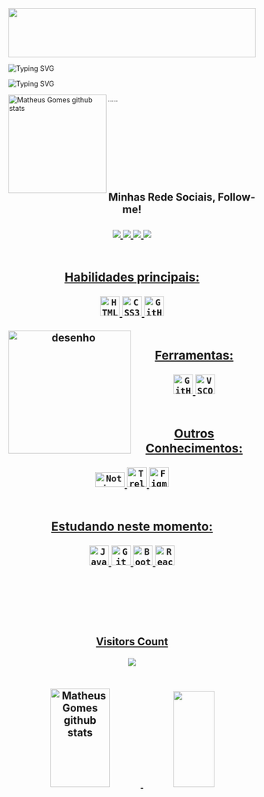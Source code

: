 <!-- <img width=100% src="https://capsule-render.vercel.app/api?type=waving&color=00bfbf&height=120&section=header"/>
 -->
<!-- <img width=100% height="100px" src="https://user-images.githubusercontent.com/112782424/208556949-02b024b7-787e-462e-af7b-f534a972922f.gif"/>
 -->
<img width=100% height="100px" src="https://user-images.githubusercontent.com/112782424/208558088-096824ac-7bd5-4282-ae1a-479974e1c68e.gif"/>


![Typing SVG](https://readme-typing-svg.herokuapp.com/?color=58e0f2&size=25&center=true&duration=2000&vCenter=true&width=1000&lines=Olá+Mundo!+Bem+Vindo+ao+Meu+Github!)

![Typing SVG](https://readme-typing-svg.demolab.com?font=Fira+Code&weight=900&size=40&duration=500&pause=&color=00ffff&center=true&vCenter=true&width=1000&lines=:%29)



  <img align="left" width="200px" height="200px" src="https://user-images.githubusercontent.com/112782424/206933267-33b98790-6c3f-4102-ac4a-71dcdf15cd0b.png" alt="Matheus Gomes github stats" />
  

 
.....


<br>
<br>
<br>
<br>
<br>
<br>
<br>
<br>

<h2><h2>

<div align="center">  
Minhas Rede Sociais, Follow-me!<br><br>
<a href="https://www.linkedin.com/in/matheus-gomes-780339211/" target="_blank"><img src="https://img.shields.io/badge/LinkedIn-0077B5?style=for-the-badge&logo=linkedin&logoColor=white"</a>
<a href="https://www.codewars.com/users/MatheusPCRJ" target="_blank"><img src="https://img.shields.io/badge/Codewars-B1361E?style=for-the-badge&logo=Codewars&logoColor=white"</a>
<a href="https://www.facebook.com/MatheusGS17/" target="_blank"><img src="https://img.shields.io/badge/Facebook-1877F2?style=for-the-badge&logo=facebook&logoColor=white"</a>
<a href="https://www.instagram.com/matheusgomes170001/" target="_blank"><img src="https://img.shields.io/badge/-Instagram-%23E4405F?style=for-the-badge&logo=instagram&logoColor=white"</a>
</div>
<br>
 
<div align="center">  
 

### Habilidades principais:
<code><img width="40px" src="https://user-images.githubusercontent.com/112782424/208569846-20531862-3990-46bf-bc5c-c5b2e11938cd.svg" title = "HTML5"/></code>
<code><img width="40px" src="https://user-images.githubusercontent.com/112782424/208569820-223bac44-e587-44aa-a4ab-bc634313a39e.svg" title = "CSS3"/></code>
<code><img width="40px" src="https://user-images.githubusercontent.com/112782424/209353804-e90c8bb2-6554-4d79-a309-962f1999484e.png" title = "GitHub"/></code>
<br><br>
  <img align="left" width="250px" src="https://user-images.githubusercontent.com/112782424/209357297-a4ace8a3-4ef0-4c36-8994-f3356ce6b167.png" title = "desenho"/>


### Ferramentas:
 <code><img width="40px" src="https://user-images.githubusercontent.com/112782424/209353804-e90c8bb2-6554-4d79-a309-962f1999484e.png" title = "GitHub"/></code>
 <code><img width="40px" src="https://user-images.githubusercontent.com/112782424/208569361-12392aa3-7357-4c85-84e3-4ac616dead1f.svg" title = "VSCODE"/></code>
<br><br>
 
 

### Outros Conhecimentos:
<code><img width="60px" height="30px" src="https://img.shields.io/badge/Notion-000000?style=for-the-badge&logo=notion&logoColor=f6df66" title = "Notion"/></code>
<code><img width="40px" src="https://user-images.githubusercontent.com/112782424/208568726-4b90aea9-c3b7-451c-8c08-b8cd0302ed57.svg" title = "Trello"/></code>
<code><img width="40px" src="https://user-images.githubusercontent.com/112782424/208568662-849aa396-d624-4982-8c11-5f2b0e87510e.svg" title = "Figma"/></code>
<br><br>


### Estudando neste momento:
<code><img width="40px" src="https://user-images.githubusercontent.com/112782424/208568175-0e767412-3307-46fd-bcc9-1dedeba5ec36.svg" title = "JavaScript"/></code>
<code><img width="40px" src="https://user-images.githubusercontent.com/112782424/208568096-fc7dc96f-0666-4744-a488-5f6d32df8b2b.svg" title = "Git"/></code>
<code><img width="40px" src="https://user-images.githubusercontent.com/112782424/208567936-7f849eb3-6b75-4e99-9b49-cc11e1de2684.svg" title = "BootStrap"/></code>
<code><img width="40px" src="https://user-images.githubusercontent.com/112782424/208567841-5f4e44dd-fc77-4593-9eaf-10ca04d356ab.svg" title = "React"/></code>
 
</div>
 
<br><br>
 
 
  <div align="center">
<br><p align="centre"><b>Visitors Count</b></p>  
<p align="center"><img align="center" src="https://profile-counter.glitch.me/{MatheusPCRJ}/count.svg" /></p> 
<br></div>
  
 <div align="center">  
  <img width="49%" height="200px" src="https://github-readme-stats.vercel.app/api?username=MatheusPCRJ&repo=github-readme-stats&cache_seconds=86400&theme=maroongold" alt="Matheus Gomes github stats" /> 
  
  <img width="41%" height="195px" src="https://github-readme-stats.vercel.app/api/top-langs/?username=MatheusPCRJ&repo=github-readme-stats&cache_seconds=86400&theme=maroongold"/>
</div>

<!-- <img width=100% src="https://capsule-render.vercel.app/api?type=waving&color=000000&height=120&section=footer"/> -->
